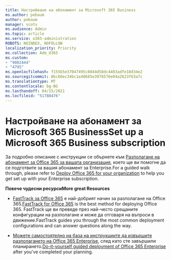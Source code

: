 ```yaml
---
title: Настройване на абонамент за Microsoft 365 Business
ms.author: pebaum
author: pebaum
manager: scotv
ms.audience: Admin
ms.topic: article
ms.service: o365-administration
ROBOTS: NOINDEX, NOFOLLOW
localization_priority: Priority
ms.collection: Adm_O365
ms.custom:
- "9002444"
- "4795"
ms.openlocfilehash: f155b5e37047495c8044d58dc4403adfe18d34e2
ms.sourcegitcommit: 8bc60ec34bc1e40685e3976576e04a2623f63a7c
ms.translationtype: MT
ms.contentlocale: bg-BG
ms.lasthandoff: 04/15/2021
ms.locfileid: "51788476"
---
```

# <a name="set-up-a-microsoft-365-business-subscription"></a><span data-ttu-id="569fc-102">Настройване на абонамент за Microsoft 365 Business</span><span class="sxs-lookup"><span data-stu-id="569fc-102">Set up a Microsoft 365 Business subscription</span></span>

<span data-ttu-id="569fc-103">За подробно описание с инструкции се обърнете към [Разполагане на абонамент за Office 365 за вашата организация](https://docs.microsoft.com/office365/enterprise/setup-overview-for-enterprises), което ще ви помогне да се подготвите за вашия абонамент за Enterprise.</span><span class="sxs-lookup"><span data-stu-id="569fc-103">For a guided walk through, please refer to [Deploy Office 365 for your organization](https://docs.microsoft.com/office365/enterprise/setup-overview-for-enterprises) to help you get set up with your Enterprise subscription.</span></span>

<span data-ttu-id="569fc-104">**Повече чудесни ресурси**</span><span class="sxs-lookup"><span data-stu-id="569fc-104">**More great Resources**</span></span>

- <span data-ttu-id="569fc-105">[FastTrack за Office 365](https://docs.microsoft.com/fasttrack/O365-fasttrack-benefit-for-office-365) е най-добрият начин за разполагане на Office 365.</span><span class="sxs-lookup"><span data-stu-id="569fc-105">[FastTrack for Office 365](https://docs.microsoft.com/fasttrack/O365-fasttrack-benefit-for-office-365) is the best method for deploying Office 365.</span></span> <span data-ttu-id="569fc-106">FastTrack ще ви преведе през най-често срещаните конфигурации на разполагане и може да отговаря на въпроси в движение.</span><span class="sxs-lookup"><span data-stu-id="569fc-106">FastTrack guides you through the most common deployment configurations and can answer questions along the way.</span></span> 

- <span data-ttu-id="569fc-107">[Можете самостоятелно на база на инструкциите да извършите разполагането на Office 365 Enterprise](https://docs.microsoft.com/office365/enterprise/setup-overview-for-enterprises#do-it-yourself-guided-deployment-of-office-365-enterprise), след като сте завършили планирането.</span><span class="sxs-lookup"><span data-stu-id="569fc-107">[Do-it-yourself guided deployment of Office 365 Enterprise](https://docs.microsoft.com/office365/enterprise/setup-overview-for-enterprises#do-it-yourself-guided-deployment-of-office-365-enterprise) after you've completed your planning.</span></span> 
